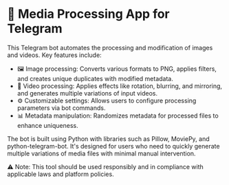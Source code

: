# 🤖 Media Processing App for Telegram

This Telegram bot automates the processing and modification of images and videos. Key features include:

- 🖼️ Image processing: Converts various formats to PNG, applies filters, and creates unique duplicates with modified metadata.
- 🎥 Video processing: Applies effects like rotation, blurring, and mirroring, and generates multiple variations of input videos.
- ⚙️ Customizable settings: Allows users to configure processing parameters via bot commands.
- 📊 Metadata manipulation: Randomizes metadata for processed files to enhance uniqueness.

The bot is built using Python with libraries such as Pillow, MoviePy, and python-telegram-bot. It's designed for users who need to quickly generate multiple variations of media files with minimal manual intervention.

⚠️ Note: This tool should be used responsibly and in compliance with applicable laws and platform policies.
